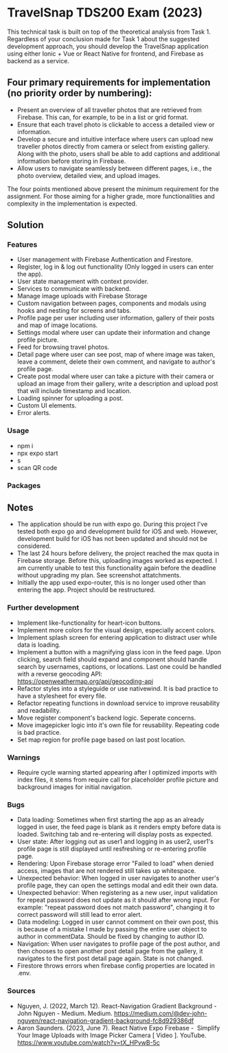 # TravelSnap TDS200 Exam (2023)

This technical task is built on top of the theoretical analysis from Task 1. 
Regardless of your conclusion made for Task 1 about the suggested development approach, you should develop the TravelSnap application using either Ionic + Vue or React Native for frontend, and Firebase as backend as a service.

## Four primary requirements for implementation (no priority order by numbering):
- Present an overview of all traveller photos that are retrieved from Firebase. This can, for example, to be in a list or grid format.
- Ensure that each travel photo is clickable to access a detailed view or information.
- Develop a secure and intuitive interface where users can upload new traveller photos directly from camera or select from existing gallery. Along with the photo, users shall be able to add captions and additional information before storing in Firebase.
- Allow users to navigate seamlessly between different pages, i.e., the photo overview, detailed view, and upload images.

The four points mentioned above present the minimum requirement for the assignment. For those aiming for a higher grade, more functionalities and complexity in the implementation is expected.

## Solution

### Features
- User management with Firebase Authentication and Firestore.
- Register, log in & log out functionality (Only logged in users can enter the app).
- User state management with context provider.
- Services to communicate with backend.
- Manage image uploads with Firebase Storage
- Custom navigation between pages, components and modals using hooks and nesting for screens and tabs.
- Profile page per user including user information, gallery of their posts and map of image locations.
- Settings modal where user can update their information and change profile picture.
- Feed for browsing travel photos.
- Detail page where user can see post, map of where image was taken, leave a comment, delete their own comment, and navigate to author's profile page.
- Create post modal where user can take a picture with their camera or upload an image from their gallery, write a description and upload post that will include timestamp and location.
- Loading spinner for uploading a post.
- Custom UI elements.
- Error alerts.

### Usage
- npm i
- npx expo start
- s
- scan QR code

### Packages

## Notes
- The application should be run with expo go. During this project I've tested both expo go and development build for iOS and web. However, development build for iOS has not been updated and should not be considered.
- The last 24 hours before delivery, the project reached the max quota in Firebase storage. Before this, uploading images worked as expected. I am currently unable to test this functionality again before the deadline without upgrading my plan. See screenshot attatchments.
- Initially the app used expo-router, this is no longer used other than entering the app. Project should be restructured.

### Further development
- Implement like-functionality for heart-icon buttons.
- Implement more colors for the visual design, especially accent colors.
- Implement splash screen for entering application to distract user while data is loading.
- Implement a button with a magnifying glass icon in the feed page. Upon clicking, search field should expand and component should handle search by usernames, captions, or locations. Last one could be handled with a reverse geocoding API: https://openweathermap.org/api/geocoding-api
- Refactor styles into a styleguide or use nativewind. It is bad practice to have a stylesheet for every file.
- Refactor repeating functions in download service to improve reusability and readability.
- Move register component's backend logic. Seperate concerns.
- Move imagepicker logic into it's own file for reusability. Repeating code is bad practice.
- Set map region for profile page based on last post location.

### Warnings
- Require cycle warning started appearing after I optimized imports with index files, it stems from require call for placeholder profile picture and background images for initial navigation.

### Bugs
- Data loading: Sometimes when first starting the app as an already logged in user, the feed page is blank as it renders empty before data is loaded. Switching tab and re-entering will display posts as expected.
- User state: After logging out as user1 and logging in as user2, user1's profile page is still displayed until resfreshing or re-entering profile page.
- Rendering: Upon Firebase storage error "Failed to load" when denied access, images that are not rendered still takes up whitespace.
- Unexpected behavior: When logged in user navigates to another user's profile page, they can open the settings modal and edit their own data.
- Unexpected behavior: When registering as a new user, input validation for repeat password does not update as it should after wrong input. For example: "repeat password does not match password", changing it to correct password will still lead to error alert.
- Data modeling: Logged in user cannot comment on their own post, this is because of a mistake I made by passing the entire user object to author in commentData. Should be fixed by changing to author ID.
- Navigation: When user navigates to profile page of the post author, and then chooses to open another post detail page from the gallery, it navigates to the first post detail page again. State is not changed.
- Firestore throws errors when firebase config properties are located in .env.


### Sources
- Nguyen, J. (2022, March 12). React-Navigation Gradient Background - John Nguyen - Medium. Medium. https://medium.com/@dev-john-nguyen/react-navigation-gradient-background-fc8d929386df
- Aaron Saunders. (2023, June 7). React Native Expo Firebase -   Simplify Your Image Uploads with Image Picker Camera [ Video ]. YouTube. https://www.youtube.com/watch?v=tX_HPvwB-5c
